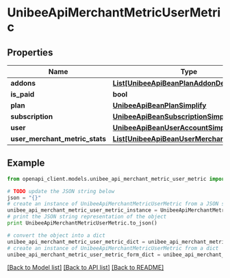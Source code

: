 # UnibeeApiMerchantMetricUserMetric


## Properties

Name | Type | Description | Notes
------------ | ------------- | ------------- | -------------
**addons** | [**List[UnibeeApiBeanPlanAddonDetail]**](UnibeeApiBeanPlanAddonDetail.md) | Addon | [optional] 
**is_paid** | **bool** | IsPaid | [optional] 
**plan** | [**UnibeeApiBeanPlanSimplify**](UnibeeApiBeanPlanSimplify.md) |  | [optional] 
**subscription** | [**UnibeeApiBeanSubscriptionSimplify**](UnibeeApiBeanSubscriptionSimplify.md) |  | [optional] 
**user** | [**UnibeeApiBeanUserAccountSimplify**](UnibeeApiBeanUserAccountSimplify.md) |  | [optional] 
**user_merchant_metric_stats** | [**List[UnibeeApiBeanUserMerchantMetricStat]**](UnibeeApiBeanUserMerchantMetricStat.md) | UserMerchantMetricStats | [optional] 

## Example

```python
from openapi_client.models.unibee_api_merchant_metric_user_metric import UnibeeApiMerchantMetricUserMetric

# TODO update the JSON string below
json = "{}"
# create an instance of UnibeeApiMerchantMetricUserMetric from a JSON string
unibee_api_merchant_metric_user_metric_instance = UnibeeApiMerchantMetricUserMetric.from_json(json)
# print the JSON string representation of the object
print UnibeeApiMerchantMetricUserMetric.to_json()

# convert the object into a dict
unibee_api_merchant_metric_user_metric_dict = unibee_api_merchant_metric_user_metric_instance.to_dict()
# create an instance of UnibeeApiMerchantMetricUserMetric from a dict
unibee_api_merchant_metric_user_metric_form_dict = unibee_api_merchant_metric_user_metric.from_dict(unibee_api_merchant_metric_user_metric_dict)
```
[[Back to Model list]](../README.md#documentation-for-models) [[Back to API list]](../README.md#documentation-for-api-endpoints) [[Back to README]](../README.md)


